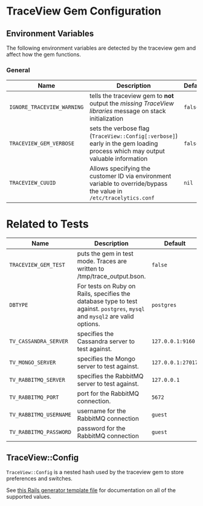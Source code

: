 # TraceView Gem Configuration

## Environment Variables

The following environment variables are detected by the traceview gem and affect how the gem functions.

### General

Name | Description | Default
---- | ----------- | -------
`IGNORE_TRACEVIEW_WARNING` | tells the traceview gem to __not__ output the _missing TraceView libraries_ message on stack initialization | `false`
`TRACEVIEW_GEM_VERBOSE` | sets the verbose flag (`TraceView::Config[:verbose]`) early in the gem loading process which may output valuable information | `false`
`TRACEVIEW_CUUID` | Allows specifying the customer ID via environment variable to override/bypass the value in `/etc/tracelytics.conf` | `nil`

# Related to Tests

Name | Description | Default
---- | ----------- | -------
`TRACEVIEW_GEM_TEST` | puts the gem in test mode.  Traces are written to /tmp/trace_output.bson. | `false`
`DBTYPE` | For tests on Ruby on Rails, specifies the database type to test against.  `postgres`, `mysql` and `mysql2` are valid options. | `postgres`
`TV_CASSANDRA_SERVER` | specifies the Cassandra server to test against. | `127.0.0.1:9160`
`TV_MONGO_SERVER` | specifies the Mongo server to test against. | `127.0.0.1:27017`
`TV_RABBITMQ_SERVER` | specifies the RabbitMQ server to test against. | `127.0.0.1`
`TV_RABBITMQ_PORT` | port for the RabbitMQ connection. | `5672`
`TV_RABBITMQ_USERNAME` | username for the RabbitMQ connection | `guest`
`TV_RABBITMQ_PASSWORD` | password for the RabbitMQ connection | `guest`

## TraceView::Config

`TraceView::Config` is a nested hash used by the traceview gem to store preferences and switches.

See [this Rails generator template file](https://github.com/tracelytics/oboe-ruby/blob/master/lib/rails/generators/traceview/templates/traceview_initializer.rb) for documentation on all of the supported values.
